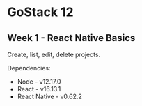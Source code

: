 # GoStack 12
## Week 1 - React Native Basics

Create, list, edit, delete projects.

Dependencies:

* Node - v12.17.0
* React - v16.13.1
* React Native - v0.62.2
